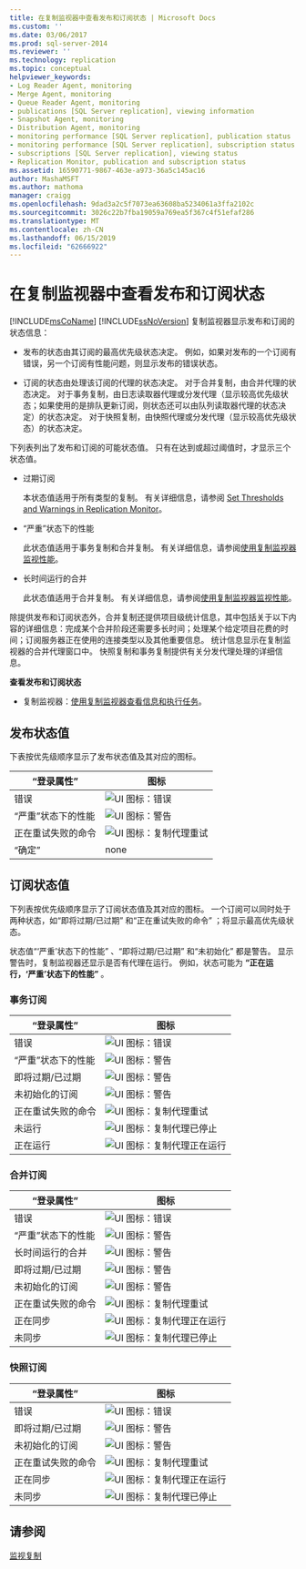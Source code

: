 ```yaml
---
title: 在复制监视器中查看发布和订阅状态 | Microsoft Docs
ms.custom: ''
ms.date: 03/06/2017
ms.prod: sql-server-2014
ms.reviewer: ''
ms.technology: replication
ms.topic: conceptual
helpviewer_keywords:
- Log Reader Agent, monitoring
- Merge Agent, monitoring
- Queue Reader Agent, monitoring
- publications [SQL Server replication], viewing information
- Snapshot Agent, monitoring
- Distribution Agent, monitoring
- monitoring performance [SQL Server replication], publication status
- monitoring performance [SQL Server replication], subscription status
- subscriptions [SQL Server replication], viewing status
- Replication Monitor, publication and subscription status
ms.assetid: 16590771-9867-463e-a973-36a5c145ac16
author: MashaMSFT
ms.author: mathoma
manager: craigg
ms.openlocfilehash: 9dad3a2c5f7073ea63608ba5234061a3ffa2102c
ms.sourcegitcommit: 3026c22b7fba19059a769ea5f367c4f51efaf286
ms.translationtype: MT
ms.contentlocale: zh-CN
ms.lasthandoff: 06/15/2019
ms.locfileid: "62666922"
---
```

# <a name="view-publication-and-subscription-status-in-replication-monitor"></a>在复制监视器中查看发布和订阅状态
  [!INCLUDE[msCoName](../../../includes/msconame-md.md)] [!INCLUDE[ssNoVersion](../../../includes/ssnoversion-md.md)] 复制监视器显示发布和订阅的状态信息：  
  
-   发布的状态由其订阅的最高优先级状态决定。 例如，如果对发布的一个订阅有错误，另一个订阅有性能问题，则显示发布的错误状态。  
  
-   订阅的状态由处理该订阅的代理的状态决定。 对于合并复制，由合并代理的状态决定。 对于事务复制，由日志读取器代理或分发代理（显示较高优先级状态；如果使用的是排队更新订阅，则状态还可以由队列读取器代理的状态决定）的状态决定。 对于快照复制，由快照代理或分发代理（显示较高优先级状态）的状态决定。  
  
 下列表列出了发布和订阅的可能状态值。 只有在达到或超过阈值时，才显示三个状态值。  
  
-   过期订阅  
  
     本状态值适用于所有类型的复制。 有关详细信息，请参阅 [Set Thresholds and Warnings in Replication Monitor](set-thresholds-and-warnings-in-replication-monitor.md)。  
  
-   “严重”状态下的性能  
  
     此状态值适用于事务复制和合并复制。 有关详细信息，请参阅[使用复制监视器监视性能](monitor-performance-with-replication-monitor.md)。  
  
-   长时间运行的合并  
  
     此状态值适用于合并复制。 有关详细信息，请参阅[使用复制监视器监视性能](monitor-performance-with-replication-monitor.md)。  
  
 除提供发布和订阅状态外，合并复制还提供项目级统计信息，其中包括关于以下内容的详细信息：完成某个合并阶段还需要多长时间；处理某个给定项目花费的时间；订阅服务器正在使用的连接类型以及其他重要信息。 统计信息显示在复制监视器的合并代理窗口中。 快照复制和事务复制提供有关分发代理处理的详细信息。  
  
 **查看发布和订阅状态**  
  
-   复制监视器：[使用复制监视器查看信息和执行任务](view-information-and-perform-tasks-replication-monitor.md)。
  
  
## <a name="publication-status-values"></a>发布状态值  
 下表按优先级顺序显示了发布状态值及其对应的图标。  
  
|“登录属性”|图标|  
|------------|----------|  
|错误|![UI 图标：错误](../media/repl-icon-error.gif "UI 图标：错误")|  
|“严重”状态下的性能|![UI 图标：警告](../media/repl-icon-warn.gif "UI 图标：警告")|  
|正在重试失败的命令|![UI 图标：复制代理重试](../media/repl-icon-retry.gif "UI 图标：复制代理重试")|  
|“确定”|none|  
  
## <a name="subscription-status-values"></a>订阅状态值  
 下列表按优先级顺序显示了订阅状态值及其对应的图标。 一个订阅可以同时处于两种状态，如“即将过期/已过期”  和“正在重试失败的命令”  ；将显示最高优先级状态。  
  
 状态值“‘严重’状态下的性能”  、“即将过期/已过期”  和“未初始化”  都是警告。 显示警告时，复制监视器还显示是否有代理在运行。 例如，状态可能为 **“正在运行，‘严重’状态下的性能”** 。  
  
### <a name="transactional-subscriptions"></a>事务订阅  
  
|“登录属性”|图标|  
|------------|----------|  
|错误|![UI 图标：错误](../media/repl-icon-error.gif "UI 图标：错误")|  
|“严重”状态下的性能|![UI 图标：警告](../media/repl-icon-warn.gif "UI 图标：警告")|  
|即将过期/已过期|![UI 图标：警告](../media/repl-icon-warn.gif "UI 图标：警告")|  
|未初始化的订阅|![UI 图标：警告](../media/repl-icon-warn.gif "UI 图标：警告")|  
|正在重试失败的命令|![UI 图标：复制代理重试](../media/repl-icon-retry.gif "UI 图标：复制代理重试")|  
|未运行|![UI 图标：复制代理已停止](../media/repl-icon-stopped.gif "UI 图标：复制代理已停止")|  
|正在运行|![UI 图标：复制代理正在运行](../media/repl-icon-running.gif "UI 图标：复制代理正在运行")|  
  
### <a name="merge-subscriptions"></a>合并订阅  
  
|“登录属性”|图标|  
|------------|----------|  
|错误|![UI 图标：错误](../media/repl-icon-error.gif "UI 图标：错误")|  
|“严重”状态下的性能|![UI 图标：警告](../media/repl-icon-warn.gif "UI 图标：警告")|  
|长时间运行的合并|![UI 图标：警告](../media/repl-icon-warn.gif "UI 图标：警告")|  
|即将过期/已过期|![UI 图标：警告](../media/repl-icon-warn.gif "UI 图标：警告")|  
|未初始化的订阅|![UI 图标：警告](../media/repl-icon-warn.gif "UI 图标：警告")|  
|正在重试失败的命令|![UI 图标：复制代理重试](../media/repl-icon-retry.gif "UI 图标：复制代理重试")|  
|正在同步|![UI 图标：复制代理正在运行](../media/repl-icon-running.gif "UI 图标：复制代理正在运行")|  
|未同步|![UI 图标：复制代理已停止](../media/repl-icon-stopped.gif "UI 图标：复制代理已停止")|  
  
### <a name="snapshot-subscriptions"></a>快照订阅  
  
|“登录属性”|图标|  
|------------|----------|  
|错误|![UI 图标：错误](../media/repl-icon-error.gif "UI 图标：错误")|  
|即将过期/已过期|![UI 图标：警告](../media/repl-icon-warn.gif "UI 图标：警告")|  
|未初始化的订阅|![UI 图标：警告](../media/repl-icon-warn.gif "UI 图标：警告")|  
|正在重试失败的命令|![UI 图标：复制代理重试](../media/repl-icon-retry.gif "UI 图标：复制代理重试")|  
|正在同步|![UI 图标：复制代理正在运行](../media/repl-icon-running.gif "UI 图标：复制代理正在运行")|  
|未同步|![UI 图标：复制代理已停止](../media/repl-icon-stopped.gif "UI 图标：复制代理已停止")|  
  
## <a name="see-also"></a>请参阅  
 [监视复制](../monitoring-replication.md)  
  
  
